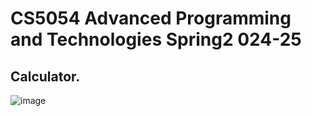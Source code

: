 # CS5054 Advanced Programming and Technologies Spring2 024-25

 ## Calculator.
![image](https://github.com/user-attachments/assets/ee654631-ced7-405f-9435-4cbba45a093f)


